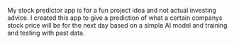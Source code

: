 My stock predictor app is for a fun project idea and not actual investing advice. I created this app to give a prediction of what a certain companys stock price will be for the next day based on a simple AI model and training and testing with past data.
